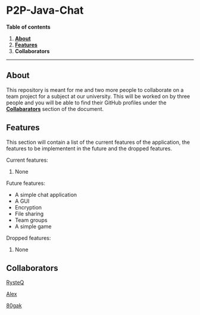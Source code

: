 # P2P-Java-Chat

**Table of contents**
1. **[About](#about)**
2. **[Features](#features)**
4. **Collaborators**

---



## About

This repository is meant for me and two more people to collaborate on a team project for a subject at our university. This will be worked on by three people and you will be able to find their GitHub profiles under the **[Collabarators](#collaborators)** section of the document.



## Features

This section will contain a list of the current features of the application, the features to be implementent in the future and the dropped features.

Current features:
1. None



Future features:
- A simple chat application
- A GUI
- Encryption
- File sharing
- Team groups
- A simple game



Dropped features:
1. None



## Collaborators

[RysteQ](https://github.com/RysteQ)

[Alex](https://github.com/alexmagd)

[80gak](https://github.com/80gak?fbclid=IwAR3Tmw_LSi7aatDgi3bnZ1Ed36PQcCtzLWMSZMT6hpNqpUHb8-YC3xU9ZAk)